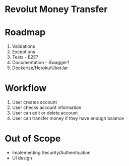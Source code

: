 # Revolut Money Transfer

# Roadmap
1. Validations
2. Exceptions
3. Tests - E2E?
4. Documentation - Swagger?
5. Dockerize/Heroku/UberJar

# Workflow
1. User creates account
2. User checks account information
3. User can edit or delete account
4. User can transfer money if they have enough balance

# Out of Scope
* Implementing Security/Authentication
* UI design